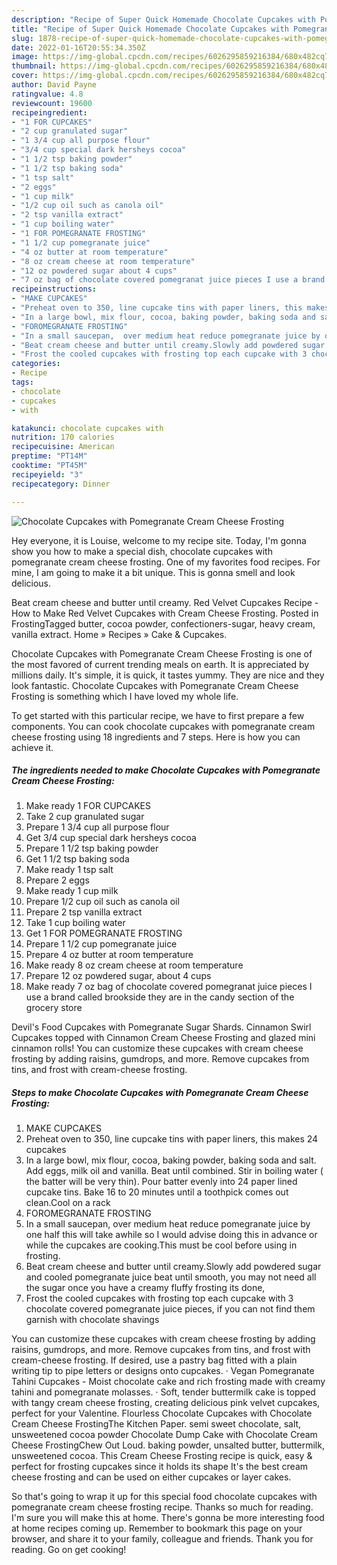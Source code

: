```yaml
---
description: "Recipe of Super Quick Homemade Chocolate Cupcakes with Pomegranate Cream Cheese Frosting"
title: "Recipe of Super Quick Homemade Chocolate Cupcakes with Pomegranate Cream Cheese Frosting"
slug: 1878-recipe-of-super-quick-homemade-chocolate-cupcakes-with-pomegranate-cream-cheese-frosting
date: 2022-01-16T20:55:34.350Z
image: https://img-global.cpcdn.com/recipes/6026295859216384/680x482cq70/chocolate-cupcakes-with-pomegranate-cream-cheese-frosting-recipe-main-photo.jpg
thumbnail: https://img-global.cpcdn.com/recipes/6026295859216384/680x482cq70/chocolate-cupcakes-with-pomegranate-cream-cheese-frosting-recipe-main-photo.jpg
cover: https://img-global.cpcdn.com/recipes/6026295859216384/680x482cq70/chocolate-cupcakes-with-pomegranate-cream-cheese-frosting-recipe-main-photo.jpg
author: David Payne
ratingvalue: 4.8
reviewcount: 19600
recipeingredient:
- "1 FOR CUPCAKES"
- "2 cup granulated sugar"
- "1 3/4 cup all purpose flour"
- "3/4 cup special dark hersheys cocoa"
- "1 1/2 tsp baking powder"
- "1 1/2 tsp baking soda"
- "1 tsp salt"
- "2 eggs"
- "1 cup milk"
- "1/2 cup oil such as canola oil"
- "2 tsp vanilla extract"
- "1 cup boiling water"
- "1 FOR POMEGRANATE FROSTING"
- "1 1/2 cup pomegranate juice"
- "4 oz butter at room temperature"
- "8 oz cream cheese at room temperature"
- "12 oz powdered sugar about 4 cups"
- "7 oz bag of chocolate covered pomegranat juice pieces I use a brand called brookside they are in the candy section of the grocery store"
recipeinstructions:
- "MAKE CUPCAKES"
- "Preheat oven to 350, line cupcake tins with paper liners, this makes 24 cupcakes"
- "In a large bowl, mix flour, cocoa, baking powder, baking soda and salt. Add eggs, milk oil and vanilla. Beat until combined. Stir in boiling water ( the batter will be very thin). Pour batter evenly  into 24 paper lined cupcake tins. Bake 16 to 20 minutes until a toothpick comes out clean.Cool on a rack"
- "FOROMEGRANATE FROSTING"
- "In a small saucepan,  over medium heat reduce pomegranate juice by one half this will take awhile so I would advise doing this in advance or while the cupcakes are cooking.This must be cool before using in frosting."
- "Beat cream cheese and butter until creamy.Slowly add powdered sugar and cooled pomegranate juice beat until smooth, you may not need all the sugar once you have a creamy fluffy frosting its done,"
- "Frost the cooled cupcakes with frosting top each cupcake with 3 chocolate covered pomegranate juice pieces, if you can not find them garnish with chocolate shavings"
categories:
- Recipe
tags:
- chocolate
- cupcakes
- with

katakunci: chocolate cupcakes with 
nutrition: 170 calories
recipecuisine: American
preptime: "PT14M"
cooktime: "PT45M"
recipeyield: "3"
recipecategory: Dinner

---
```



![Chocolate Cupcakes with Pomegranate Cream Cheese Frosting](https://img-global.cpcdn.com/recipes/6026295859216384/680x482cq70/chocolate-cupcakes-with-pomegranate-cream-cheese-frosting-recipe-main-photo.jpg)

Hey everyone, it is Louise, welcome to my recipe site. Today, I'm gonna show you how to make a special dish, chocolate cupcakes with pomegranate cream cheese frosting. One of my favorites food recipes. For mine, I am going to make it a bit unique. This is gonna smell and look delicious.

Beat cream cheese and butter until creamy. Red Velvet Cupcakes Recipe - How to Make Red Velvet Cupcakes with Cream Cheese Frosting. Posted in FrostingTagged butter, cocoa powder, confectioners-sugar, heavy cream, vanilla extract. Home » Recipes » Cake & Cupcakes.

Chocolate Cupcakes with Pomegranate Cream Cheese Frosting is one of the most favored of current trending meals on earth. It is appreciated by millions daily. It's simple, it is quick, it tastes yummy. They are nice and they look fantastic. Chocolate Cupcakes with Pomegranate Cream Cheese Frosting is something which I have loved my whole life.


To get started with this particular recipe, we have to first prepare a few components. You can cook chocolate cupcakes with pomegranate cream cheese frosting using 18 ingredients and 7 steps. Here is how you can achieve it.

<!--inarticleads1-->

##### The ingredients needed to make Chocolate Cupcakes with Pomegranate Cream Cheese Frosting:

1. Make ready 1 FOR CUPCAKES
1. Take 2 cup granulated sugar
1. Prepare 1 3/4 cup all purpose flour
1. Get 3/4 cup special dark hersheys cocoa
1. Prepare 1 1/2 tsp baking powder
1. Get 1 1/2 tsp baking soda
1. Make ready 1 tsp salt
1. Prepare 2 eggs
1. Make ready 1 cup milk
1. Prepare 1/2 cup oil such as canola oil
1. Prepare 2 tsp vanilla extract
1. Take 1 cup boiling water
1. Get 1 FOR POMEGRANATE FROSTING
1. Prepare 1 1/2 cup pomegranate juice
1. Prepare 4 oz butter at room temperature
1. Make ready 8 oz cream cheese at room temperature
1. Prepare 12 oz powdered sugar, about 4 cups
1. Make ready 7 oz bag of chocolate covered pomegranat juice pieces I use a brand called brookside they are in the candy section of the grocery store


Devil's Food Cupcakes with Pomegranate Sugar Shards. Cinnamon Swirl Cupcakes topped with Cinnamon Cream Cheese Frosting and glazed mini cinnamon rolls! You can customize these cupcakes with cream cheese frosting by adding raisins, gumdrops, and more. Remove cupcakes from tins, and frost with cream-cheese frosting. 

<!--inarticleads2-->

##### Steps to make Chocolate Cupcakes with Pomegranate Cream Cheese Frosting:

1. MAKE CUPCAKES
1. Preheat oven to 350, line cupcake tins with paper liners, this makes 24 cupcakes
1. In a large bowl, mix flour, cocoa, baking powder, baking soda and salt. Add eggs, milk oil and vanilla. Beat until combined. Stir in boiling water ( the batter will be very thin). Pour batter evenly  into 24 paper lined cupcake tins. Bake 16 to 20 minutes until a toothpick comes out clean.Cool on a rack
1. FOROMEGRANATE FROSTING
1. In a small saucepan,  over medium heat reduce pomegranate juice by one half this will take awhile so I would advise doing this in advance or while the cupcakes are cooking.This must be cool before using in frosting.
1. Beat cream cheese and butter until creamy.Slowly add powdered sugar and cooled pomegranate juice beat until smooth, you may not need all the sugar once you have a creamy fluffy frosting its done,
1. Frost the cooled cupcakes with frosting top each cupcake with 3 chocolate covered pomegranate juice pieces, if you can not find them garnish with chocolate shavings


You can customize these cupcakes with cream cheese frosting by adding raisins, gumdrops, and more. Remove cupcakes from tins, and frost with cream-cheese frosting. If desired, use a pastry bag fitted with a plain writing tip to pipe letters or designs onto cupcakes. · Vegan Pomegranate Tahini Cupcakes - Moist chocolate cake and rich frosting made with creamy tahini and pomegranate molasses. · Soft, tender buttermilk cake is topped with tangy cream cheese frosting, creating delicious pink velvet cupcakes, perfect for your Valentine. Flourless Chocolate Cupcakes with Chocolate Cream Cheese FrostingThe Kitchen Paper. semi sweet chocolate, salt, unsweetened cocoa powder Chocolate Dump Cake with Chocolate Cream Cheese FrostingChew Out Loud. baking powder, unsalted butter, buttermilk, unsweetened cocoa. This Cream Cheese Frosting recipe is quick, easy & perfect for frosting cupcakes since it holds its shape It's the best cream cheese frosting and can be used on either cupcakes or layer cakes. 

So that's going to wrap it up for this special food chocolate cupcakes with pomegranate cream cheese frosting recipe. Thanks so much for reading. I'm sure you will make this at home. There's gonna be more interesting food at home recipes coming up. Remember to bookmark this page on your browser, and share it to your family, colleague and friends. Thank you for reading. Go on get cooking!
